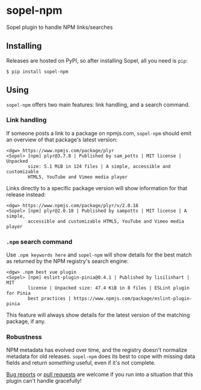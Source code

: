 # sopel-npm

Sopel plugin to handle NPM links/searches

## Installing

Releases are hosted on PyPI, so after installing Sopel, all you need is `pip`:

```shell
$ pip install sopel-npm
```

## Using

`sopel-npm` offers two main features: link handling, and a search command.

### Link handling

If someone posts a link to a package on npmjs.com, `sopel-npm` should emit an
overview of that package's latest version:

```
<dgw> https://www.npmjs.com/package/plyr
<Sopel> [npm] plyr@3.7.8 | Published by sam_potts | MIT license | Unpacked
        size: 5.1 MiB in 124 files | A simple, accessible and customizable
        HTML5, YouTube and Vimeo media player
```

Links directly to a specific package version will show information for that
release instead:

```
<dgw> https://www.npmjs.com/package/plyr/v/2.0.18
<Sopel> [npm] plyr@2.0.18 | Published by sampotts | MIT license | A simple,
        accessible and customizable HTML5, YouTube and Vimeo media player
```

### `.npm` search command

Use `.npm keywords here` and `sopel-npm` will show details for the best match
as returned by the NPM registry's search engine:

```
<dgw> .npm best vue plugin
<Sopel> [npm] eslint-plugin-pinia@0.4.1 | Published by lisilinhart | MIT
        license | Unpacked size: 47.4 KiB in 8 files | ESLint plugin for Pinia
        best practices | https://www.npmjs.com/package/eslint-plugin-pinia
```

This feature will always show details for the latest version of the matching
package, if any.

### Robustness

NPM metadata has evolved over time, and the registry doesn't normalize metadata
for old releases. `sopel-npm` does its best to cope with missing data fields and
return _something_ useful, even if it's not complete.

[Bug reports][issue-tracker] or [pull requests][pull-requests] are welcome if
you run into a situation that this plugin can't handle gracefully!

[issue-tracker]: https://github.com/dgw/sopel-npm/issues
[pull-requests]: https://github.com/dgw/sopel-npm/pulls
